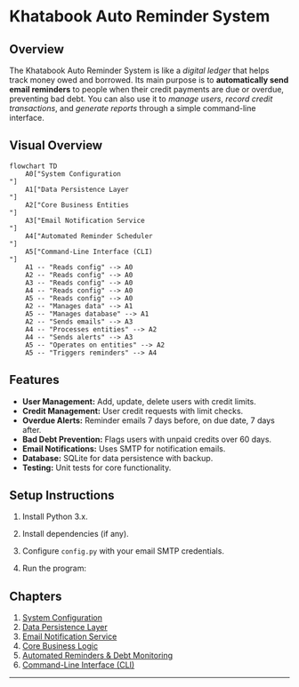 # Khatabook Auto Reminder System

## Overview

The Khatabook Auto Reminder System is like a *digital ledger* that helps track money owed and borrowed. Its main purpose is to **automatically send email reminders** to people when their credit payments are due or overdue, preventing bad debt. You can also use it to *manage users*, *record credit transactions*, and *generate reports* through a simple command-line interface.

## Visual Overview

```mermaid
flowchart TD
    A0["System Configuration
"]
    A1["Data Persistence Layer
"]
    A2["Core Business Entities
"]
    A3["Email Notification Service
"]
    A4["Automated Reminder Scheduler
"]
    A5["Command-Line Interface (CLI)
"]
    A1 -- "Reads config" --> A0
    A2 -- "Reads config" --> A0
    A3 -- "Reads config" --> A0
    A4 -- "Reads config" --> A0
    A5 -- "Reads config" --> A0
    A2 -- "Manages data" --> A1
    A5 -- "Manages database" --> A1
    A2 -- "Sends emails" --> A3
    A4 -- "Processes entities" --> A2
    A4 -- "Sends alerts" --> A3
    A5 -- "Operates on entities" --> A2
    A5 -- "Triggers reminders" --> A4
```

## Features

- **User Management:** Add, update, delete users with credit limits.
- **Credit Management:** User credit requests with limit checks.
- **Overdue Alerts:** Reminder emails 7 days before, on due date, 7 days after.
- **Bad Debt Prevention:** Flags users with unpaid credits over 60 days.
- **Email Notifications:** Uses SMTP for notification emails.
- **Database:** SQLite for data persistence with backup.
- **Testing:** Unit tests for core functionality.

## Setup Instructions

1. Install Python 3.x.

2. Install dependencies (if any).

3. Configure `config.py` with your email SMTP credentials.

4. Run the program:

## Chapters

1. [System Configuration](https://github.com/MdMobid/Khatabook-Auto-Reminder-System/blob/main/Chapters/Chapter%201.md)
2. [Data Persistence Layer
](https://github.com/MdMobid/Khatabook-Auto-Reminder-System/blob/main/Chapters/Chapter%202.md)
3. [Email Notification Service
](https://github.com/MdMobid/Khatabook-Auto-Reminder-System/blob/main/Chapters/Chapter%203.md)
4. [Core Business Logic
](https://github.com/MdMobid/Khatabook-Auto-Reminder-System/blob/main/Chapters/Chapter%204.md)
5. [Automated Reminders & Debt Monitoring
](https://github.com/MdMobid/Khatabook-Auto-Reminder-System/blob/main/Chapters/Chapter%205.md)
6. [Command-Line Interface (CLI)
](https://github.com/MdMobid/Khatabook-Auto-Reminder-System/blob/main/Chapters/Chapter%206.md)

---
